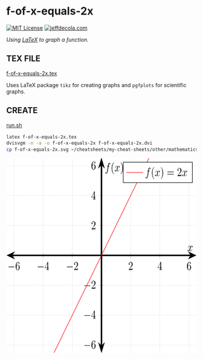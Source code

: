 # f-of-x-equals-2x

[![MIT License](http://img.shields.io/:license-mit-blue.svg)](http://jeffdecola.mit-license.org)
[![jeffdecola.com](https://img.shields.io/badge/website-jeffdecola.com-blue)](https://jeffdecola.com)

_Using
[LaTeX](https://github.com/JeffDeCola/my-cheat-sheets/tree/master/software/development/languages/latex-cheat-sheet/)
to graph a function._

## TEX FILE

[f-of-x-equals-2x.tex](https://github.com/JeffDeCola/my-latex-renders/blob/master/mathematics/pure/structures/algebra/f-of-x-equals-2x/f-of-x-equals-2x.tex)

Uses LaTeX package `tikz` for creating graphs
and `pgfplots` for scientific graphs.

## CREATE

[run.sh](https://github.com/JeffDeCola/my-latex-renders/blob/master/mathematics/pure/structures/algebra/f-of-x-equals-2x/run.sh)

```bash
latex f-of-x-equals-2x.tex
dvisvgm -n -a -o f-of-x-equals-2x f-of-x-equals-2x.dvi
cp f-of-x-equals-2x.svg ~/cheatsheets/my-cheat-sheets/other/mathematics/pure/structures/algebra-cheat-sheet/pgfplots-pics/.
```

<p align="center">
    <img src="f-of-x-equals-2x.svg"
    align="middle"
</p>
